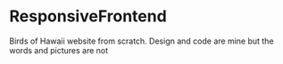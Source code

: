 # ResponsiveFrontend
Birds of Hawaii website from scratch. Design and code are mine but the words and pictures are not
